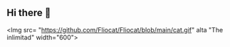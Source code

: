 ## Hi there 👋



<lmg src= "https://github.com/Fliocat/Fliocat/blob/main/cat.gif" alta "The inlimitad" width="600">
